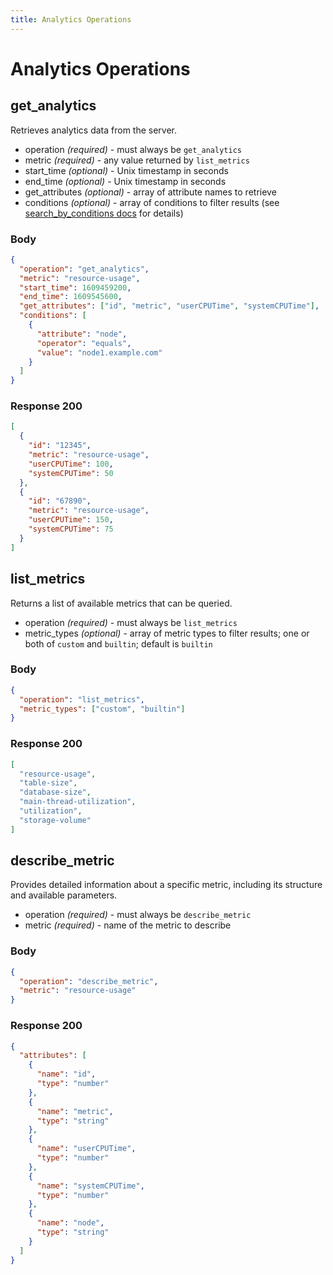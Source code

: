 ```yaml
---
title: Analytics Operations
---
```


# Analytics Operations

## get_analytics
Retrieves analytics data from the server.

* operation _(required)_ - must always be `get_analytics`
* metric _(required)_ - any value returned by `list_metrics`
* start_time _(optional)_ - Unix timestamp in seconds
* end_time _(optional)_ - Unix timestamp in seconds
* get_attributes _(optional)_ - array of attribute names to retrieve
* conditions _(optional)_ - array of conditions to filter results (see [search_by_conditions docs](./nosql-operations) for details)

### Body

```json
{
  "operation": "get_analytics",
  "metric": "resource-usage",
  "start_time": 1609459200,
  "end_time": 1609545600,
  "get_attributes": ["id", "metric", "userCPUTime", "systemCPUTime"],
  "conditions": [
    {
      "attribute": "node",
      "operator": "equals",
      "value": "node1.example.com"
    }
  ]
}
```

### Response 200

```json
[
  {
    "id": "12345",
    "metric": "resource-usage",
    "userCPUTime": 100,
    "systemCPUTime": 50
  },
  {
    "id": "67890",
    "metric": "resource-usage",
    "userCPUTime": 150,
    "systemCPUTime": 75
  }
]
```

## list_metrics
Returns a list of available metrics that can be queried.

* operation _(required)_ - must always be `list_metrics`
* metric_types _(optional)_ - array of metric types to filter results; one or both of `custom` and `builtin`; default is `builtin`

### Body

```json
{
  "operation": "list_metrics",
  "metric_types": ["custom", "builtin"]
}
```

### Response 200

```json
[
  "resource-usage",
  "table-size",
  "database-size",
  "main-thread-utilization",
  "utilization",
  "storage-volume"
]
```

## describe_metric
Provides detailed information about a specific metric, including its structure and available parameters.

* operation _(required)_ - must always be `describe_metric`
* metric _(required)_ - name of the metric to describe

### Body

```json
{
  "operation": "describe_metric",
  "metric": "resource-usage"
}
```

### Response 200

```json
{
  "attributes": [
    {
      "name": "id",
      "type": "number"
    },
    {
      "name": "metric",
      "type": "string"
    },
    {
      "name": "userCPUTime",
      "type": "number"
    },
    {
      "name": "systemCPUTime",
      "type": "number"
    },
    {
      "name": "node",
      "type": "string"
    }
  ]
}
```
